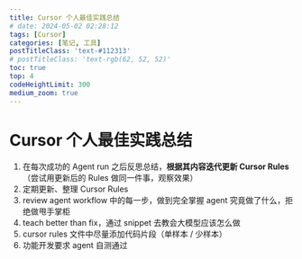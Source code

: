 ```yaml
---
title: Cursor 个人最佳实践总结
# date: 2024-05-02 02:28:12
tags: [Cursor]
categories: [笔记, 工具]
postTitleClass: 'text-#112313'
# postTitleClass: 'text-rgb(62, 52, 52)'
toc: true
top: 4
codeHeightLimit: 300
medium_zoom: true
---
```


<!-- more -->

# Cursor 个人最佳实践总结

1. 在每次成功的 Agent run 之后反思总结，**根据其内容迭代更新 Cursor Rules**（尝试用更新后的 Rules 做同一件事，观察效果）
2. 定期更新、整理 Cursor Rules
3. review agent workflow 中的每一步，做到完全掌握 agent 究竟做了什么，拒绝做甩手掌柜
4. teach better than fix，通过 snippet 去教会大模型应该怎么做
5. cursor rules 文件中尽量添加代码片段（单样本 / 少样本）
6. 功能开发要求 agent 自测通过